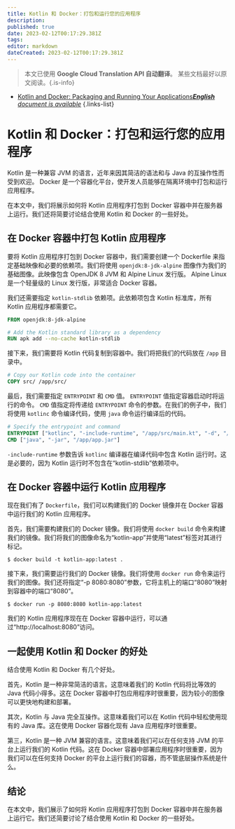 ```yaml
---
title: Kotlin 和 Docker：打包和运行您的应用程序
description: 
published: true
date: 2023-02-12T00:17:29.381Z
tags: 
editor: markdown
dateCreated: 2023-02-12T00:17:29.381Z
---
```


> 本文已使用 **Google Cloud Translation API 自动翻译**。
某些文档最好以原文阅读。{.is-info}



- [Kotlin and Docker: Packaging and Running Your Applications***English** document is available*](/en/Knowledge-base/Kotlin/kotlin-and-docker-packaging-and-running-your-applications)
{.links-list}


# Kotlin 和 Docker：打包和运行您的应用程序

Kotlin 是一种兼容 JVM 的语言，近年来因其简洁的语法和与 Java 的互操作性而受到欢迎。 Docker 是一个容器化平台，使开发人员能够在隔离环境中打包和运行应用程序。

在本文中，我们将展示如何将 Kotlin 应用程序打包到 Docker 容器中并在服务器上运行。我们还将简要讨论结合使用 Kotlin 和 Docker 的一些好处。

## 在 Docker 容器中打包 Kotlin 应用程序

要将 Kotlin 应用程序打包到 Docker 容器中，我们需要创建一个 Dockerfile 来指定基础映像和必要的依赖项。我们将使用 `openjdk:8-jdk-alpine` 图像作为我们的基础图像。此映像包含 OpenJDK 8 JVM 和 Alpine Linux 发行版。 Alpine Linux 是一个轻量级的 Linux 发行版，非常适合 Docker 容器。

我们还需要指定 `kotlin-stdlib` 依赖项。此依赖项包含 Kotlin 标准库，所有 Kotlin 应用程序都需要它。

```Dockerfile
FROM openjdk:8-jdk-alpine

# Add the Kotlin standard library as a dependency
RUN apk add --no-cache kotlin-stdlib
```

接下来，我们需要将 Kotlin 代码复制到容器中。我们将把我们的代码放在 `/app` 目录中。

```Dockerfile
# Copy our Kotlin code into the container
COPY src/ /app/src/
```

最后，我们需要指定 `ENTRYPOINT` 和 `CMD` 值。 `ENTRYPOINT` 值指定容器启动时将运行的命令。 `CMD` 值指定将传递给 `ENTRYPOINT` 命令的参数。在我们的例子中，我们将使用 `kotlinc` 命令编译代码，使用 `java` 命令运行编译后的代码。

```Dockerfile
# Specify the entrypoint and command
ENTRYPOINT ["kotlinc", "-include-runtime", "/app/src/main.kt", "-d", "/app/app.jar"]
CMD ["java", "-jar", "/app/app.jar"]
```

`-include-runtime` 参数告诉 `kotlinc` 编译器在编译代码中包含 Kotlin 运行时。这是必要的，因为 Kotlin 运行时不包含在“kotlin-stdlib”依赖项中。

## 在 Docker 容器中运行 Kotlin 应用程序

现在我们有了 `Dockerfile`，我们可以构建我们的 Docker 镜像并在 Docker 容器中运行我们的 Kotlin 应用程序。

首先，我们需要构建我们的 Docker 镜像。我们将使用 `docker build` 命令来构建我们的镜像。我们将我们的图像命名为“kotlin-app”并使用“latest”标签对其进行标记。

```console
$ docker build -t kotlin-app:latest .
```

接下来，我们需要运行我们的 Docker 镜像。我们将使用 `docker run` 命令来运行我们的图像。我们还将指定“-p 8080:8080”参数，它将主机上的端口“8080”映射到容器中的端口“8080”。

```console
$ docker run -p 8080:8080 kotlin-app:latest
```

我们的 Kotlin 应用程序现在在 Docker 容器中运行，可以通过“http://localhost:8080”访问。

## 一起使用 Kotlin 和 Docker 的好处

结合使用 Kotlin 和 Docker 有几个好处。

首先，Kotlin 是一种非常简洁的语言。这意味着我们的 Kotlin 代码将比等效的 Java 代码小得多。这在 Docker 容器中打包应用程序时很重要，因为较小的图像可以更快地构建和部署。

其次，Kotlin 与 Java 完全互操作。这意味着我们可以在 Kotlin 代码中轻松使用现有的 Java 库。这在使用 Docker 容器化现有 Java 应用程序时很重要。

第三，Kotlin 是一种 JVM 兼容的语言。这意味着我们可以在任何支持 JVM 的平台上运行我们的 Kotlin 代码。这在 Docker 容器中部署应用程序时很重要，因为我们可以在任何支持 Docker 的平台上运行我们的容器，而不管底层操作系统是什么。

## 结论

在本文中，我们展示了如何将 Kotlin 应用程序打包到 Docker 容器中并在服务器上运行它。我们还简要讨论了结合使用 Kotlin 和 Docker 的一些好处。